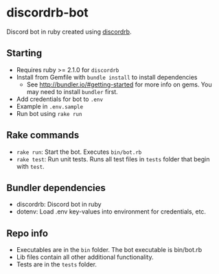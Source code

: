 # discordrb-bot

Discord bot in ruby created using [discordrb](https://github.com/meew0/discordrb).

## Starting

 * Requires ruby >= 2.1.0 for `discordrb`
 * Install from Gemfile with `bundle install` to install dependencies
   * See http://bundler.io/#getting-started for more info on gems. You may need to install `bundler` first.
 * Add credentials for bot to `.env`
  * Example in `.env.sample`
 * Run bot using `rake run`
 
## Rake commands
 * `rake run`: Start the bot. Executes `bin/bot.rb`
 * `rake test`: Run unit tests. Runs all test files in `tests` folder that begin with `test`.

## Bundler dependencies
 * discordrb: Discord bot in ruby
 * dotenv: Load .env key-values into environment for credentials, etc.
 
## Repo info
 * Executables are in the `bin` folder. The bot executable is bin/bot.rb
 * Lib files contain all other additional functionality.
 * Tests are in the `tests` folder.